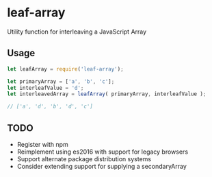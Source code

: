 # leaf-array
Utility function for interleaving a JavaScript Array

## Usage
```javascript
let leafArray = require('leaf-array');

let primaryArray = ['a', 'b', 'c'];
let interleafValue = 'd';
let interleavedArray = leafArray( primaryArray, interleafValue );

// ['a', 'd', 'b', 'd', 'c']
```

## TODO
* Register with npm
* Reimplement using es2016 with support for legacy browsers
* Support alternate package distribution systems
* Consider extending support for supplying a secondaryArray
